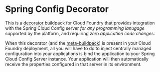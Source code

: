 # Spring Config Decorator

This is a [decorator](https://github.com/cf-platform-eng/meta-buildpack/blob/master/README.md#decorators) buildpack
for Cloud Foundry that provides integration with the Spring Cloud Config server *for any programming
lanugage* supported by the platform, and requiring *zero application code changes*.

When this decorator (and the [meta-buildpack](https://github.com/cf-platform-eng/meta-buildpack))
is present in your Cloud Foundry deployment, all you will have to do to inject
centrally managed configuration into your applications is bind the application to your Spring Cloud
Config Server instance. Your application will then automatically receive the properties configured
in that server in its environment.

